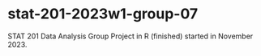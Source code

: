 # stat-201-2023w1-group-07

STAT 201 Data Analysis Group Project in R (finished) started in November 2023.
